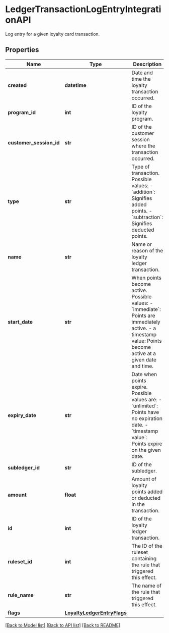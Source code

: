 # LedgerTransactionLogEntryIntegrationAPI

Log entry for a given loyalty card transaction.
## Properties
Name | Type | Description | Notes
------------ | ------------- | ------------- | -------------
**created** | **datetime** | Date and time the loyalty transaction occurred. | 
**program_id** | **int** | ID of the loyalty program. | 
**customer_session_id** | **str** | ID of the customer session where the transaction occurred. | [optional] 
**type** | **str** | Type of transaction. Possible values:   - &#x60;addition&#x60;: Signifies added points.   - &#x60;subtraction&#x60;: Signifies deducted points.  | 
**name** | **str** | Name or reason of the loyalty ledger transaction. | 
**start_date** | **str** | When points become active. Possible values:   - &#x60;immediate&#x60;: Points are immediately active.   - a timestamp value: Points become active at a given date and time.  | 
**expiry_date** | **str** | Date when points expire. Possible values are:   - &#x60;unlimited&#x60;: Points have no expiration date.   - &#x60;timestamp value&#x60;: Points expire on the given date.  | 
**subledger_id** | **str** | ID of the subledger. | 
**amount** | **float** | Amount of loyalty points added or deducted in the transaction. | 
**id** | **int** | ID of the loyalty ledger transaction. | 
**ruleset_id** | **int** | The ID of the ruleset containing the rule that triggered this effect. | [optional] 
**rule_name** | **str** | The name of the rule that triggered this effect. | [optional] 
**flags** | [**LoyaltyLedgerEntryFlags**](LoyaltyLedgerEntryFlags.md) |  | [optional] 

[[Back to Model list]](../README.md#documentation-for-models) [[Back to API list]](../README.md#documentation-for-api-endpoints) [[Back to README]](../README.md)



